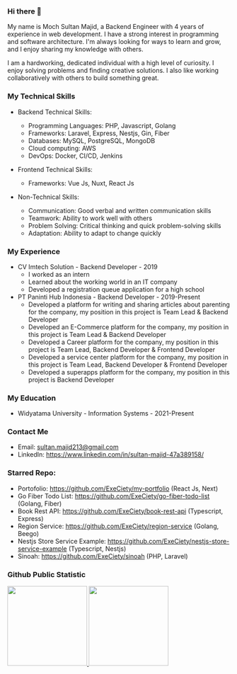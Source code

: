 ### Hi there 👋

My name is Moch Sultan Majid, a Backend Engineer with 4 years of experience in web development. I have a strong interest in programming and software architecture. I'm always looking for ways to learn and grow, and I enjoy sharing my knowledge with others.

I am a hardworking, dedicated individual with a high level of curiosity. I enjoy solving problems and finding creative solutions. I also like working collaboratively with others to build something great.

### My Technical Skills
- Backend Technical Skills:
  - Programming Languages: PHP, Javascript, Golang
  - Frameworks: Laravel, Express, Nestjs, Gin, Fiber
  - Databases: MySQL, PostgreSQL, MongoDB
  - Cloud computing: AWS
  - DevOps: Docker, CI/CD, Jenkins
- Frontend Technical Skills:
  - Frameworks: Vue Js, Nuxt, React Js

- Non-Technical Skills:
  - Communication: Good verbal and written communication skills
  - Teamwork: Ability to work well with others
  - Problem Solving: Critical thinking and quick problem-solving skills
  - Adaptation: Ability to adapt to change quickly

### My Experience
- CV Imtech Solution - Backend Developer - 2019
  - I worked as an intern
  - Learned about the working world in an IT company
  - Developed a registration queue application for a high school
- PT Paninti Hub Indonesia - Backend Developer - 2019-Present
  - Developed a platform for writing and sharing articles about parenting for the company, my position in this project is Team Lead & Backend Developer
  - Developed an E-Commerce platform for the company, my position in this project is Team Lead & Backend Developer
  - Developed a Career platform for the company, my position in this project is Team Lead, Backend Developer & Frontend Developer
  - Developed a service center platform for the company, my position in this project is Team Lead, Backend Developer & Frontend Developer
  - Developed a superapps platform for the company, my position in this project is Backend Developer
    
### My Education
- Widyatama University - Information Systems - 2021-Present

### Contact Me
- Email: sultan.majid213@gmail.com
- LinkedIn: https://www.linkedin.com/in/sultan-majid-47a389158/

### Starred Repo:
- Portofolio: https://github.com/ExeCiety/my-portfolio (React Js, Next)
- Go Fiber Todo List: https://github.com/ExeCiety/go-fiber-todo-list (Golang, Fiber)
- Book Rest API: https://github.com/ExeCiety/book-rest-api (Typescript, Express)
- Region Service: https://github.com/ExeCiety/region-service (Golang, Beego)
- Nestjs Store Service Example: https://github.com/ExeCiety/nestjs-store-service-example (Typescript, Nestjs)
- Sinoah: https://github.com/ExeCiety/sinoah (PHP, Laravel)

### Github Public Statistic
<p align="left">
<a href="https://github.com/alvinindra">
  <img height="180em" src="https://github-readme-stats-eight-theta.vercel.app/api?username=ExeCiety&show_icons=true&theme=algolia&include_all_commits=true&count_private=true"/>
  <img height="180em" src="https://github-readme-stats-eight-theta.vercel.app/api/top-langs/?username=ExeCiety&layout=compact&langs_count=8&theme=algolia"/>
</a>
</p>
